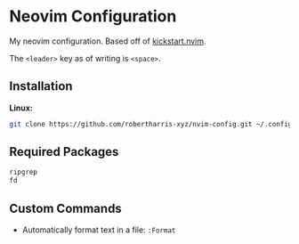 # Neovim Configuration

My neovim configuration. Based off of [kickstart.nvim](https://github.com/nvim-lua/kickstart.nvim). 

The `<leader>` key as of writing is `<space>`.

## Installation

**Linux:**

```bash
git clone https://github.com/robertharris-xyz/nvim-config.git ~/.config/nvim
```

## Required Packages

```bash
ripgrep
fd
```

## Custom Commands

- Automatically format text in a file: `:Format`

